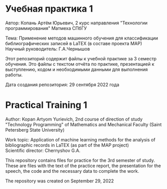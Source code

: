 # Учебная практика 1 #

Автор: Копань Артём Юрьевич, 2 курс направления "Технологии программирования" Матмеха СПбГУ  
  
Тема: Применение методов машинного обучения для классификации библиографических записей в LaTEX (в составе проекта MAP)  
Научный руководитель: Г.А.Чернышов  

Этот репозиторий содержит файлы к учебной практике за 3 семестр обучения. Это файлы с текстом отчёта по практике, презентацией к выступлению, кодом и необходимыми данными для выполнения работы.

Дата создания репозитория: 29 сентября 2022 года

# Practical Training 1 #

Author: Kopan Artyom Yurievich, 2nd course of direction of study "Technology Programming" of Mathematics and Mechanical Faculty (Saint Petersberg State University)  

Work topic: Application of machine learning methods for the analysis of bibliographic records in LaTEX (as part of the MAP project)  
Scientific director: Chernyshov G.A.  

This repository contains files for practice for the 3rd semester of study. These are files with the text of the practice report, the presentation for the speech, the code and the necessary data to complete the work.  

The repository was created on September 29, 2022
